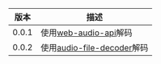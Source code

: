 | 版本  | 描述                                                                         |
| ----- | ---------------------------------------------------------------------------- |
| 0.0.1 | 使用[web-audio-api](https://github.com/audiojs/web-audio-api)解码            |
| 0.0.2 | 使用[audio-file-decoder](https://github.com/aeroheim/audio-file-decoder)解码 |

